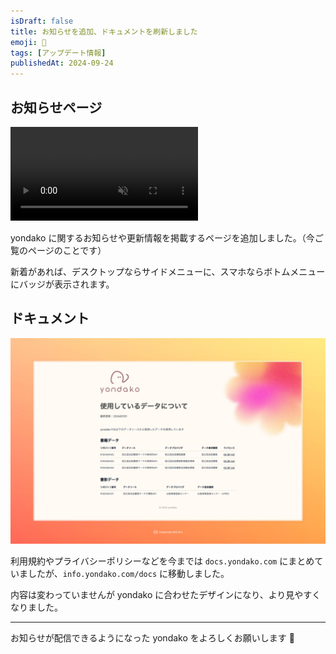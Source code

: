 ```yaml
---
isDraft: false
title: お知らせを追加、ドキュメントを刷新しました
emoji: 📰
tags: [アップデート情報]
publishedAt: 2024-09-24
---
```


## お知らせページ

<!--
TODO: Astro 5 beta で MDX プラグインが動かなかったので暫定的に /public に動画を置いてる
MDX使えるようになったら、/publicに置くのやめてimportしたい
-->

<video src="/videos/news.mp4" autoplay loop muted playsinline></video>

yondako に関するお知らせや更新情報を掲載するページを追加しました。（今ご覧のページのことです）

新着があれば、デスクトップならサイドメニューに、スマホならボトムメニューにバッジが表示されます。

## ドキュメント

![新しいドキュメントページのスクリーンショット](./docs.jpeg)

利用規約やプライバシーポリシーなどを今までは `docs.yondako.com` にまとめていましたが、`info.yondako.com/docs` に移動しました。

内容は変わっていませんが yondako に合わせたデザインになり、より見やすくなりました。

---

お知らせが配信できるようになった yondako をよろしくお願いします 🐙
